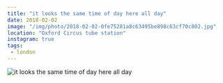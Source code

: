```yaml
---
title: "it looks the same time of day here all day"
date: 2018-02-02
image: "/img/photo/2018-02-02-0fe75281a8c63495be898c63cf70c802.jpg"
location: "Oxford Circus tube station"
instagram: true
tags:
 - london
---
```


![it looks the same time of day here all day](/img/photo/2018-02-02-0fe75281a8c63495be898c63cf70c802.jpg)
